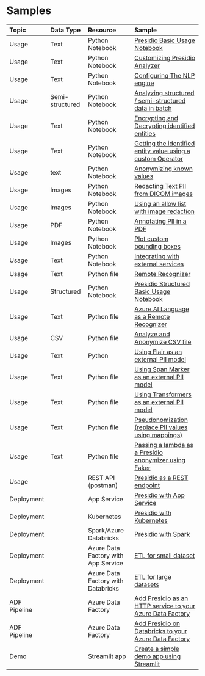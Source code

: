 # Samples

| Topic       |     Data Type     |Resource                                  | Sample                                                                                                                                          |
| :---------- |:--------------------------------------| :---------------------------------| :---------------------------------------------------------------------------------------------------------------------------------------------- |
| Usage | Text      | Python Notebook                        | [Presidio Basic Usage Notebook](python/presidio_notebook.ipynb)  |
| Usage | Text       | Python Notebook                       | [Customizing Presidio Analyzer](python/customizing_presidio_analyzer.ipynb) |
| Usage | Text       | Python Notebook                       | [Configuring The NLP engine](python/ner_model_configuration.ipynb) |
| Usage | Semi-structured       | Python Notebook            | [Analyzing structured / semi-structured data in batch](https://github.com/microsoft/presidio/blob/main/docs/samples/python/batch_processing.ipynb)|
| Usage | Text       | Python Notebook                       | [Encrypting and Decrypting identified entities](https://github.com/microsoft/presidio/blob/main/docs/samples//python/encrypt_decrypt.ipynb)|
| Usage | Text       | Python Notebook                       | [Getting the identified entity value using a custom Operator](https://github.com/microsoft/presidio/blob/main/docs/samples/python/getting_entity_values.ipynb)|
| Usage | text       | Python Notebook                       | [Anonymizing known values](https://github.com/microsoft/presidio/blob/main/docs/samples/python/Anonymizing%20known%20values.ipynb)
| Usage | Images       | Python Notebook                     | [Redacting Text PII from DICOM images](python/example_dicom_image_redactor.ipynb)
| Usage | Images        | Python Notebook                    | [Using an allow list with image redaction](https://github.com/microsoft/presidio/blob/main/docs/samples/python/image_redaction_allow_list_approach.ipynb)
| Usage | PDF   | Python Notebook                            | [Annotating PII in a PDF](https://github.com/microsoft/presidio/blob/main/docs/samples/python/example_pdf_annotation.ipynb)
| Usage | Images     | Python Notebook                       | [Plot custom bounding boxes](https://github.com/microsoft/presidio/blob/main/docs/samples/python/plot_custom_bboxes.ipynb)
| Usage | Text     | Python Notebook                         | [Integrating with external services](https://github.com/microsoft/presidio/blob/main/docs/samples/python/integrating_with_external_services.ipynb) |
| Usage | Text       | Python file                           | [Remote Recognizer](https://github.com/microsoft/presidio/blob/main/docs/samples/python/example_remote_recognizer.py) |
| Usage | Structured     | Python Notebook                   | [Presidio Structured Basic Usage Notebook](https://github.com/microsoft/presidio/blob/main/docs/samples/python/example_structured.ipynb) |
| Usage | Text      | Python file                            | [Azure AI Language as a Remote Recognizer](python/text_analytics/index.md)  |
| Usage | CSV       | Python file                            | [Analyze and Anonymize CSV file](https://github.com/microsoft/presidio/blob/main/docs/samples/python/process_csv_file.py) |
| Usage | Text      | Python                                 | [Using Flair as an external PII model](https://github.com/microsoft/presidio/blob/main/docs/samples/python/flair_recognizer.py)|
| Usage | Text      | Python file                            | [Using Span Marker as an external PII model](https://github.com/microsoft/presidio/blob/main/docs/samples/python/span_marker_recognizer.py)|
| Usage | Text      | Python file                            | [Using Transformers as an external PII model](python/transformers_recognizer/index.md)|
| Usage | Text      | Python file                            | [Pseudonomization (replace PII values using mappings)](https://github.com/microsoft/presidio/blob/main/docs/samples/python/pseudonomyzation.ipynb)|
| Usage | Text      | Python file                            | [Passing a lambda as a Presidio anonymizer using Faker](https://github.com/microsoft/presidio/blob/main/docs/samples/python/example_custom_lambda_anonymizer.py)|
| Usage      | | REST API (postman)                          | [Presidio as a REST endpoint](docker/index.md)|
| Deployment | | App Service                                 | [Presidio with App Service](deployments/app-service/index.md)|
| Deployment | | Kubernetes                                  | [Presidio with Kubernetes](deployments/k8s/index.md)|
| Deployment | | Spark/Azure Databricks                      | [Presidio with Spark](deployments/spark/index.md)|
| Deployment | | Azure Data Factory with App Service         | [ETL for small dataset](deployments/data-factory/presidio-data-factory.md#option-1-presidio-as-an-http-rest-endpoint) |
| Deployment | | Azure Data Factory with Databricks          | [ETL for large datasets](deployments/data-factory/presidio-data-factory.md#option-2-presidio-on-azure-databricks) |
| ADF Pipeline | | Azure Data Factory | [Add Presidio as an HTTP service to your Azure Data Factory](deployments/data-factory/presidio-data-factory-template-gallery-http.md) |
| ADF Pipeline | | Azure Data Factory | [Add Presidio on Databricks to your Azure Data Factory](deployments/data-factory/presidio-data-factory-template-gallery-databricks.md) |
| Demo |  | Streamlit app | [Create a simple demo app using Streamlit](python/streamlit/index.md)
